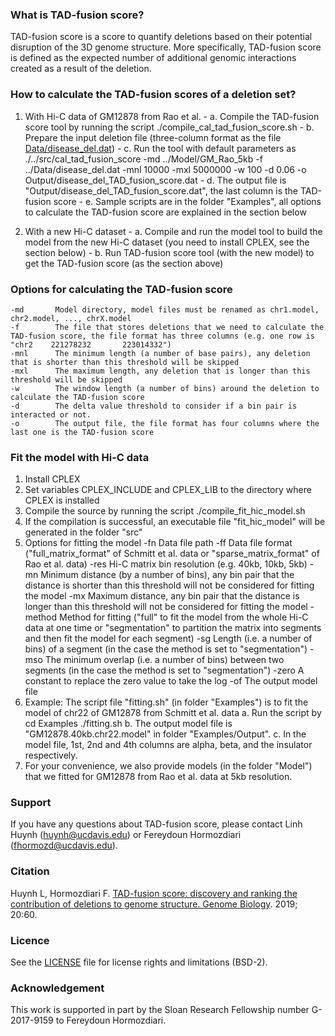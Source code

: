 ### What is TAD-fusion score?
TAD-fusion score is a score to quantify deletions based on their potential disruption of the 3D genome structure. More specifically, TAD-fusion score is defined as the expected number of additional genomic interactions created as a result of the deletion.

### How to calculate the TAD-fusion scores of a deletion set?

  1. With Hi-C data of GM12878 from Rao et al.
    - a. Compile the TAD-fusion score tool by running the script
         ./compile_cal_tad_fusion_score.sh
    - b. Prepare the input deletion file (three-column format as the file [Data/disease_del.dat](./Data/disease_del.dat))
    - c. Run the tool with default parameters as 
         ./../src/cal_tad_fusion_score -md ../Model/GM_Rao_5kb -f ../Data/disease_del.dat -mnl 10000 -mxl 5000000 -w 100 -d 0.06 -o Output/disease_del_TAD_fusion_score.dat
    - d. The output file is "Output/disease_del_TAD_fusion_score.dat", the last column is the TAD-fusion score
    - e. Sample scripts are in the folder "Examples", all options to calculate the TAD-fusion score are explained in the section below

  2. With a new Hi-C dataset
    - a. Compile and run the model tool to build the model from the new Hi-C dataset (you need to install CPLEX, see the section below)
    - b. Run TAD-fusion score tool (with the new model) to get the TAD-fusion score (as the section above)

### Options for calculating the TAD-fusion score

    -md       Model directory, model files must be renamed as chr1.model, chr2.model, ..., chrX.model 
    -f        The file that stores deletions that we need to calculate the TAD-fusion score, the file format has three columns (e.g. one row is "chr2    221278232       223014332")
    -mnl      The minimum length (a number of base pairs), any deletion that is shorter than this threshold will be skipped
    -mxl      The maximum length, any deletion that is longer than this threshold will be skipped
    -w        The window length (a number of bins) around the deletion to calculate the TAD-fusion score
    -d        The delta value threshold to consider if a bin pair is interacted or not.
    -o        The output file, the file format has four columns where the last one is the TAD-fusion score  

### Fit the model with Hi-C data
  1. Install CPLEX
  2. Set variables CPLEX_INCLUDE and CPLEX_LIB to the directory where CPLEX is installed
  3. Compile the source by running the script
        ./compile_fit_hic_model.sh
  4. If the compilation is successful, an executable file "fit_hic_model" will be generated in the folder "src"
  5. Options for fitting the model
    -fn       Data file path
    -ff       Data file format ("full_matrix_format" of Schmitt et al. data or "sparse_matrix_format" of Rao et al. data)
    -res      Hi-C matrix bin resolution (e.g. 40kb, 10kb, 5kb)
    -mn       Minimum distance (by a number of bins), any bin pair that the distance is shorter than this threshold will not be considered for fitting the model
    -mx       Maximum distance, any bin pair that the distance is longer than this threshold will not be considered for fitting the model
    -method   Method for fitting ("full" to fit the model from the whole Hi-C data at one time or "segmentation" to partition the matrix into segments and then fit the model for each segment)
    -sg       Length (i.e. a number of bins) of a segment (in the case the method is set to "segmentation")
    -mso      The minimum overlap (i.e. a number of bins) between two segments (in the case the method is set to "segmentation")
    -zero     A constant to replace the zero value to take the log
    -of       The output model file
  6. Example: The script file "fitting.sh" (in folder "Examples") is to fit the model of chr22 of GM12878 from Schmitt et al. data
    a. Run the script by
      cd Examples
      ./fitting.sh
    b. The output model file is "GM12878.40kb.chr22.model" in folder "Examples/Output".
    c. In the model file, 1st, 2nd and 4th columns are alpha, beta, and the insulator respectively.
  7. For your convenience, we also provide models (in the folder "Model") that we fitted for GM12878 from Rao et al. data at 5kb resolution.

### Support

If you have any questions about TAD-fusion score, please contact Linh Huynh (huynh@ucdavis.edu) or Fereydoun Hormozdiari (fhormozd@ucdavis.edu).

### Citation

Huynh L, Hormozdiari F. [TAD-fusion score: discovery and ranking the contribution of deletions to genome structure. Genome Biology](https://genomebiology.biomedcentral.com/articles/10.1186/s13059-019-1666-7). 2019; 20:60.

### Licence

See the [LICENSE](./LICENSE.txt) file for license rights and limitations (BSD-2).

### Acknowledgement

This work is supported in part by the Sloan Research Fellowship number G-2017-9159 to Fereydoun Hormozdiari.
